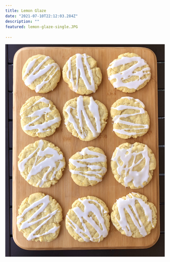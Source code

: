 ```yaml
---
title: Lemon Glaze 
date: "2021-07-10T22:12:03.284Z"
description: ""
featured: lemon-glaze-single.JPG

---
```


![Look at all of those Lemon Glaze cookies!](./lemon-glaze-plate.jpeg)